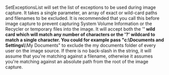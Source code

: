 SetExceptionsList will set the list of exceptions to be used during image capture. It takes a single parameter, an array of exact or wild-card paths and filenames to be excluded. It is recommended that you call this before image capture to prevent capturing System Volume Information or the Recycler or temporary files into the image. It will accept both the '**' wild card which will match any number of characters or the '?' wildcard to match a single character. You could for example pass "c:\\Documents and Settings\\**\\My Documents" to exclude the my documents folder of every user on the image source. If there is no back-slash in the string, it will assume that you're matching against a filename, otherwise it assumes you're matching against an absolute path from the root of the image capture.